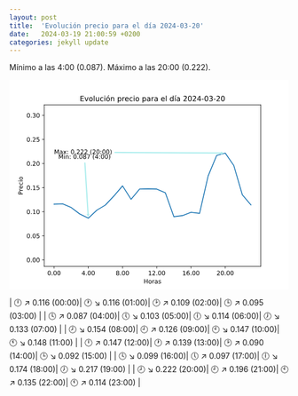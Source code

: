```yaml
---
layout: post
title:  'Evolución precio para el día 2024-03-20'
date:   2024-03-19 21:00:59 +0200
categories: jekyll update
---
```

Mínimo a las 4:00 (0.087). Máximo a las 20:00 (0.222). 

<svg xmlns:xlink="http://www.w3.org/1999/xlink" viewBox="0 0 460.8 345.6" xmlns="http://www.w3.org/2000/svg" version="1.1">
 <metadata>
  <rdf:RDF xmlns:dc="http://purl.org/dc/elements/1.1/" xmlns:cc="http://creativecommons.org/ns#" xmlns:rdf="http://www.w3.org/1999/02/22-rdf-syntax-ns#">
   <cc:Work>
    <dc:type rdf:resource="http://purl.org/dc/dcmitype/StillImage"/>
    <dc:date>2024-03-19T21:03:03.510030</dc:date>
    <dc:format>image/svg+xml</dc:format>
    <dc:creator>
     <cc:Agent>
      <dc:title>Matplotlib v3.6.2, https://matplotlib.org/</dc:title>
     </cc:Agent>
    </dc:creator>
   </cc:Work>
  </rdf:RDF>
 </metadata>
 <defs>
  <style type="text/css">*{stroke-linejoin: round; stroke-linecap: butt}</style>
 </defs>
 <g id="figure_1">
  <g id="patch_1">
   <path d="M 0 345.6 
L 460.8 345.6 
L 460.8 0 
L 0 0 
z
" style="fill: #ffffff"/>
  </g>
  <g id="axes_1">
   <g id="patch_2">
    <path d="M 57.6 307.584 
L 414.72 307.584 
L 414.72 41.472 
L 57.6 41.472 
z
" style="fill: #ffffff"/>
   </g>
   <g id="matplotlib.axis_1">
    <g id="xtick_1">
     <g id="line2d_1">
      <defs>
       <path id="m4a44b82544" d="M 0 0 
L 0 3.5 
" style="stroke: #000000; stroke-width: 0.8"/>
      </defs>
      <g>
       <use xlink:href="#m4a44b82544" x="73.832727" y="307.584" style="stroke: #000000; stroke-width: 0.8"/>
      </g>
     </g>
     <g id="text_1">
      <!-- 0.00 -->
      <g transform="translate(62.699915 322.182437) scale(0.1 -0.1)">
       <defs>
        <path id="DejaVuSans-30" d="M 2034 4250 
Q 1547 4250 1301 3770 
Q 1056 3291 1056 2328 
Q 1056 1369 1301 889 
Q 1547 409 2034 409 
Q 2525 409 2770 889 
Q 3016 1369 3016 2328 
Q 3016 3291 2770 3770 
Q 2525 4250 2034 4250 
z
M 2034 4750 
Q 2819 4750 3233 4129 
Q 3647 3509 3647 2328 
Q 3647 1150 3233 529 
Q 2819 -91 2034 -91 
Q 1250 -91 836 529 
Q 422 1150 422 2328 
Q 422 3509 836 4129 
Q 1250 4750 2034 4750 
z
" transform="scale(0.015625)"/>
        <path id="DejaVuSans-2e" d="M 684 794 
L 1344 794 
L 1344 0 
L 684 0 
L 684 794 
z
" transform="scale(0.015625)"/>
       </defs>
       <use xlink:href="#DejaVuSans-30"/>
       <use xlink:href="#DejaVuSans-2e" x="63.623047"/>
       <use xlink:href="#DejaVuSans-30" x="95.410156"/>
       <use xlink:href="#DejaVuSans-30" x="159.033203"/>
      </g>
     </g>
    </g>
    <g id="xtick_2">
     <g id="line2d_2">
      <g>
       <use xlink:href="#m4a44b82544" x="130.294387" y="307.584" style="stroke: #000000; stroke-width: 0.8"/>
      </g>
     </g>
     <g id="text_2">
      <!-- 4.00 -->
      <g transform="translate(119.161575 322.182437) scale(0.1 -0.1)">
       <defs>
        <path id="DejaVuSans-34" d="M 2419 4116 
L 825 1625 
L 2419 1625 
L 2419 4116 
z
M 2253 4666 
L 3047 4666 
L 3047 1625 
L 3713 1625 
L 3713 1100 
L 3047 1100 
L 3047 0 
L 2419 0 
L 2419 1100 
L 313 1100 
L 313 1709 
L 2253 4666 
z
" transform="scale(0.015625)"/>
       </defs>
       <use xlink:href="#DejaVuSans-34"/>
       <use xlink:href="#DejaVuSans-2e" x="63.623047"/>
       <use xlink:href="#DejaVuSans-30" x="95.410156"/>
       <use xlink:href="#DejaVuSans-30" x="159.033203"/>
      </g>
     </g>
    </g>
    <g id="xtick_3">
     <g id="line2d_3">
      <g>
       <use xlink:href="#m4a44b82544" x="186.756047" y="307.584" style="stroke: #000000; stroke-width: 0.8"/>
      </g>
     </g>
     <g id="text_3">
      <!-- 8.00 -->
      <g transform="translate(175.623235 322.182437) scale(0.1 -0.1)">
       <defs>
        <path id="DejaVuSans-38" d="M 2034 2216 
Q 1584 2216 1326 1975 
Q 1069 1734 1069 1313 
Q 1069 891 1326 650 
Q 1584 409 2034 409 
Q 2484 409 2743 651 
Q 3003 894 3003 1313 
Q 3003 1734 2745 1975 
Q 2488 2216 2034 2216 
z
M 1403 2484 
Q 997 2584 770 2862 
Q 544 3141 544 3541 
Q 544 4100 942 4425 
Q 1341 4750 2034 4750 
Q 2731 4750 3128 4425 
Q 3525 4100 3525 3541 
Q 3525 3141 3298 2862 
Q 3072 2584 2669 2484 
Q 3125 2378 3379 2068 
Q 3634 1759 3634 1313 
Q 3634 634 3220 271 
Q 2806 -91 2034 -91 
Q 1263 -91 848 271 
Q 434 634 434 1313 
Q 434 1759 690 2068 
Q 947 2378 1403 2484 
z
M 1172 3481 
Q 1172 3119 1398 2916 
Q 1625 2713 2034 2713 
Q 2441 2713 2670 2916 
Q 2900 3119 2900 3481 
Q 2900 3844 2670 4047 
Q 2441 4250 2034 4250 
Q 1625 4250 1398 4047 
Q 1172 3844 1172 3481 
z
" transform="scale(0.015625)"/>
       </defs>
       <use xlink:href="#DejaVuSans-38"/>
       <use xlink:href="#DejaVuSans-2e" x="63.623047"/>
       <use xlink:href="#DejaVuSans-30" x="95.410156"/>
       <use xlink:href="#DejaVuSans-30" x="159.033203"/>
      </g>
     </g>
    </g>
    <g id="xtick_4">
     <g id="line2d_4">
      <g>
       <use xlink:href="#m4a44b82544" x="243.217708" y="307.584" style="stroke: #000000; stroke-width: 0.8"/>
      </g>
     </g>
     <g id="text_4">
      <!-- 12.00 -->
      <g transform="translate(228.903645 322.182437) scale(0.1 -0.1)">
       <defs>
        <path id="DejaVuSans-31" d="M 794 531 
L 1825 531 
L 1825 4091 
L 703 3866 
L 703 4441 
L 1819 4666 
L 2450 4666 
L 2450 531 
L 3481 531 
L 3481 0 
L 794 0 
L 794 531 
z
" transform="scale(0.015625)"/>
        <path id="DejaVuSans-32" d="M 1228 531 
L 3431 531 
L 3431 0 
L 469 0 
L 469 531 
Q 828 903 1448 1529 
Q 2069 2156 2228 2338 
Q 2531 2678 2651 2914 
Q 2772 3150 2772 3378 
Q 2772 3750 2511 3984 
Q 2250 4219 1831 4219 
Q 1534 4219 1204 4116 
Q 875 4013 500 3803 
L 500 4441 
Q 881 4594 1212 4672 
Q 1544 4750 1819 4750 
Q 2544 4750 2975 4387 
Q 3406 4025 3406 3419 
Q 3406 3131 3298 2873 
Q 3191 2616 2906 2266 
Q 2828 2175 2409 1742 
Q 1991 1309 1228 531 
z
" transform="scale(0.015625)"/>
       </defs>
       <use xlink:href="#DejaVuSans-31"/>
       <use xlink:href="#DejaVuSans-32" x="63.623047"/>
       <use xlink:href="#DejaVuSans-2e" x="127.246094"/>
       <use xlink:href="#DejaVuSans-30" x="159.033203"/>
       <use xlink:href="#DejaVuSans-30" x="222.65625"/>
      </g>
     </g>
    </g>
    <g id="xtick_5">
     <g id="line2d_5">
      <g>
       <use xlink:href="#m4a44b82544" x="299.679368" y="307.584" style="stroke: #000000; stroke-width: 0.8"/>
      </g>
     </g>
     <g id="text_5">
      <!-- 16.00 -->
      <g transform="translate(285.365305 322.182437) scale(0.1 -0.1)">
       <defs>
        <path id="DejaVuSans-36" d="M 2113 2584 
Q 1688 2584 1439 2293 
Q 1191 2003 1191 1497 
Q 1191 994 1439 701 
Q 1688 409 2113 409 
Q 2538 409 2786 701 
Q 3034 994 3034 1497 
Q 3034 2003 2786 2293 
Q 2538 2584 2113 2584 
z
M 3366 4563 
L 3366 3988 
Q 3128 4100 2886 4159 
Q 2644 4219 2406 4219 
Q 1781 4219 1451 3797 
Q 1122 3375 1075 2522 
Q 1259 2794 1537 2939 
Q 1816 3084 2150 3084 
Q 2853 3084 3261 2657 
Q 3669 2231 3669 1497 
Q 3669 778 3244 343 
Q 2819 -91 2113 -91 
Q 1303 -91 875 529 
Q 447 1150 447 2328 
Q 447 3434 972 4092 
Q 1497 4750 2381 4750 
Q 2619 4750 2861 4703 
Q 3103 4656 3366 4563 
z
" transform="scale(0.015625)"/>
       </defs>
       <use xlink:href="#DejaVuSans-31"/>
       <use xlink:href="#DejaVuSans-36" x="63.623047"/>
       <use xlink:href="#DejaVuSans-2e" x="127.246094"/>
       <use xlink:href="#DejaVuSans-30" x="159.033203"/>
       <use xlink:href="#DejaVuSans-30" x="222.65625"/>
      </g>
     </g>
    </g>
    <g id="xtick_6">
     <g id="line2d_6">
      <g>
       <use xlink:href="#m4a44b82544" x="356.141028" y="307.584" style="stroke: #000000; stroke-width: 0.8"/>
      </g>
     </g>
     <g id="text_6">
      <!-- 20.00 -->
      <g transform="translate(341.826965 322.182437) scale(0.1 -0.1)">
       <use xlink:href="#DejaVuSans-32"/>
       <use xlink:href="#DejaVuSans-30" x="63.623047"/>
       <use xlink:href="#DejaVuSans-2e" x="127.246094"/>
       <use xlink:href="#DejaVuSans-30" x="159.033203"/>
       <use xlink:href="#DejaVuSans-30" x="222.65625"/>
      </g>
     </g>
    </g>
    <g id="text_7">
     <!-- Horas -->
     <g transform="translate(221.61625 335.860562) scale(0.1 -0.1)">
      <defs>
       <path id="DejaVuSans-48" d="M 628 4666 
L 1259 4666 
L 1259 2753 
L 3553 2753 
L 3553 4666 
L 4184 4666 
L 4184 0 
L 3553 0 
L 3553 2222 
L 1259 2222 
L 1259 0 
L 628 0 
L 628 4666 
z
" transform="scale(0.015625)"/>
       <path id="DejaVuSans-6f" d="M 1959 3097 
Q 1497 3097 1228 2736 
Q 959 2375 959 1747 
Q 959 1119 1226 758 
Q 1494 397 1959 397 
Q 2419 397 2687 759 
Q 2956 1122 2956 1747 
Q 2956 2369 2687 2733 
Q 2419 3097 1959 3097 
z
M 1959 3584 
Q 2709 3584 3137 3096 
Q 3566 2609 3566 1747 
Q 3566 888 3137 398 
Q 2709 -91 1959 -91 
Q 1206 -91 779 398 
Q 353 888 353 1747 
Q 353 2609 779 3096 
Q 1206 3584 1959 3584 
z
" transform="scale(0.015625)"/>
       <path id="DejaVuSans-72" d="M 2631 2963 
Q 2534 3019 2420 3045 
Q 2306 3072 2169 3072 
Q 1681 3072 1420 2755 
Q 1159 2438 1159 1844 
L 1159 0 
L 581 0 
L 581 3500 
L 1159 3500 
L 1159 2956 
Q 1341 3275 1631 3429 
Q 1922 3584 2338 3584 
Q 2397 3584 2469 3576 
Q 2541 3569 2628 3553 
L 2631 2963 
z
" transform="scale(0.015625)"/>
       <path id="DejaVuSans-61" d="M 2194 1759 
Q 1497 1759 1228 1600 
Q 959 1441 959 1056 
Q 959 750 1161 570 
Q 1363 391 1709 391 
Q 2188 391 2477 730 
Q 2766 1069 2766 1631 
L 2766 1759 
L 2194 1759 
z
M 3341 1997 
L 3341 0 
L 2766 0 
L 2766 531 
Q 2569 213 2275 61 
Q 1981 -91 1556 -91 
Q 1019 -91 701 211 
Q 384 513 384 1019 
Q 384 1609 779 1909 
Q 1175 2209 1959 2209 
L 2766 2209 
L 2766 2266 
Q 2766 2663 2505 2880 
Q 2244 3097 1772 3097 
Q 1472 3097 1187 3025 
Q 903 2953 641 2809 
L 641 3341 
Q 956 3463 1253 3523 
Q 1550 3584 1831 3584 
Q 2591 3584 2966 3190 
Q 3341 2797 3341 1997 
z
" transform="scale(0.015625)"/>
       <path id="DejaVuSans-73" d="M 2834 3397 
L 2834 2853 
Q 2591 2978 2328 3040 
Q 2066 3103 1784 3103 
Q 1356 3103 1142 2972 
Q 928 2841 928 2578 
Q 928 2378 1081 2264 
Q 1234 2150 1697 2047 
L 1894 2003 
Q 2506 1872 2764 1633 
Q 3022 1394 3022 966 
Q 3022 478 2636 193 
Q 2250 -91 1575 -91 
Q 1294 -91 989 -36 
Q 684 19 347 128 
L 347 722 
Q 666 556 975 473 
Q 1284 391 1588 391 
Q 1994 391 2212 530 
Q 2431 669 2431 922 
Q 2431 1156 2273 1281 
Q 2116 1406 1581 1522 
L 1381 1569 
Q 847 1681 609 1914 
Q 372 2147 372 2553 
Q 372 3047 722 3315 
Q 1072 3584 1716 3584 
Q 2034 3584 2315 3537 
Q 2597 3491 2834 3397 
z
" transform="scale(0.015625)"/>
      </defs>
      <use xlink:href="#DejaVuSans-48"/>
      <use xlink:href="#DejaVuSans-6f" x="75.195312"/>
      <use xlink:href="#DejaVuSans-72" x="136.376953"/>
      <use xlink:href="#DejaVuSans-61" x="177.490234"/>
      <use xlink:href="#DejaVuSans-73" x="238.769531"/>
     </g>
    </g>
   </g>
   <g id="matplotlib.axis_2">
    <g id="ytick_1">
     <g id="line2d_7">
      <defs>
       <path id="m59eb867b44" d="M 0 0 
L -3.5 0 
" style="stroke: #000000; stroke-width: 0.8"/>
      </defs>
      <g>
       <use xlink:href="#m59eb867b44" x="57.6" y="296.935073" style="stroke: #000000; stroke-width: 0.8"/>
      </g>
     </g>
     <g id="text_8">
      <!-- 0.00 -->
      <g transform="translate(28.334375 300.734292) scale(0.1 -0.1)">
       <use xlink:href="#DejaVuSans-30"/>
       <use xlink:href="#DejaVuSans-2e" x="63.623047"/>
       <use xlink:href="#DejaVuSans-30" x="95.410156"/>
       <use xlink:href="#DejaVuSans-30" x="159.033203"/>
      </g>
     </g>
    </g>
    <g id="ytick_2">
     <g id="line2d_8">
      <g>
       <use xlink:href="#m59eb867b44" x="57.6" y="257.229902" style="stroke: #000000; stroke-width: 0.8"/>
      </g>
     </g>
     <g id="text_9">
      <!-- 0.05 -->
      <g transform="translate(28.334375 261.02912) scale(0.1 -0.1)">
       <defs>
        <path id="DejaVuSans-35" d="M 691 4666 
L 3169 4666 
L 3169 4134 
L 1269 4134 
L 1269 2991 
Q 1406 3038 1543 3061 
Q 1681 3084 1819 3084 
Q 2600 3084 3056 2656 
Q 3513 2228 3513 1497 
Q 3513 744 3044 326 
Q 2575 -91 1722 -91 
Q 1428 -91 1123 -41 
Q 819 9 494 109 
L 494 744 
Q 775 591 1075 516 
Q 1375 441 1709 441 
Q 2250 441 2565 725 
Q 2881 1009 2881 1497 
Q 2881 1984 2565 2268 
Q 2250 2553 1709 2553 
Q 1456 2553 1204 2497 
Q 953 2441 691 2322 
L 691 4666 
z
" transform="scale(0.015625)"/>
       </defs>
       <use xlink:href="#DejaVuSans-30"/>
       <use xlink:href="#DejaVuSans-2e" x="63.623047"/>
       <use xlink:href="#DejaVuSans-30" x="95.410156"/>
       <use xlink:href="#DejaVuSans-35" x="159.033203"/>
      </g>
     </g>
    </g>
    <g id="ytick_3">
     <g id="line2d_9">
      <g>
       <use xlink:href="#m59eb867b44" x="57.6" y="217.52473" style="stroke: #000000; stroke-width: 0.8"/>
      </g>
     </g>
     <g id="text_10">
      <!-- 0.10 -->
      <g transform="translate(28.334375 221.323949) scale(0.1 -0.1)">
       <use xlink:href="#DejaVuSans-30"/>
       <use xlink:href="#DejaVuSans-2e" x="63.623047"/>
       <use xlink:href="#DejaVuSans-31" x="95.410156"/>
       <use xlink:href="#DejaVuSans-30" x="159.033203"/>
      </g>
     </g>
    </g>
    <g id="ytick_4">
     <g id="line2d_10">
      <g>
       <use xlink:href="#m59eb867b44" x="57.6" y="177.819559" style="stroke: #000000; stroke-width: 0.8"/>
      </g>
     </g>
     <g id="text_11">
      <!-- 0.15 -->
      <g transform="translate(28.334375 181.618777) scale(0.1 -0.1)">
       <use xlink:href="#DejaVuSans-30"/>
       <use xlink:href="#DejaVuSans-2e" x="63.623047"/>
       <use xlink:href="#DejaVuSans-31" x="95.410156"/>
       <use xlink:href="#DejaVuSans-35" x="159.033203"/>
      </g>
     </g>
    </g>
    <g id="ytick_5">
     <g id="line2d_11">
      <g>
       <use xlink:href="#m59eb867b44" x="57.6" y="138.114387" style="stroke: #000000; stroke-width: 0.8"/>
      </g>
     </g>
     <g id="text_12">
      <!-- 0.20 -->
      <g transform="translate(28.334375 141.913606) scale(0.1 -0.1)">
       <use xlink:href="#DejaVuSans-30"/>
       <use xlink:href="#DejaVuSans-2e" x="63.623047"/>
       <use xlink:href="#DejaVuSans-32" x="95.410156"/>
       <use xlink:href="#DejaVuSans-30" x="159.033203"/>
      </g>
     </g>
    </g>
    <g id="ytick_6">
     <g id="line2d_12">
      <g>
       <use xlink:href="#m59eb867b44" x="57.6" y="98.409216" style="stroke: #000000; stroke-width: 0.8"/>
      </g>
     </g>
     <g id="text_13">
      <!-- 0.25 -->
      <g transform="translate(28.334375 102.208435) scale(0.1 -0.1)">
       <use xlink:href="#DejaVuSans-30"/>
       <use xlink:href="#DejaVuSans-2e" x="63.623047"/>
       <use xlink:href="#DejaVuSans-32" x="95.410156"/>
       <use xlink:href="#DejaVuSans-35" x="159.033203"/>
      </g>
     </g>
    </g>
    <g id="ytick_7">
     <g id="line2d_13">
      <g>
       <use xlink:href="#m59eb867b44" x="57.6" y="58.704044" style="stroke: #000000; stroke-width: 0.8"/>
      </g>
     </g>
     <g id="text_14">
      <!-- 0.30 -->
      <g transform="translate(28.334375 62.503263) scale(0.1 -0.1)">
       <defs>
        <path id="DejaVuSans-33" d="M 2597 2516 
Q 3050 2419 3304 2112 
Q 3559 1806 3559 1356 
Q 3559 666 3084 287 
Q 2609 -91 1734 -91 
Q 1441 -91 1130 -33 
Q 819 25 488 141 
L 488 750 
Q 750 597 1062 519 
Q 1375 441 1716 441 
Q 2309 441 2620 675 
Q 2931 909 2931 1356 
Q 2931 1769 2642 2001 
Q 2353 2234 1838 2234 
L 1294 2234 
L 1294 2753 
L 1863 2753 
Q 2328 2753 2575 2939 
Q 2822 3125 2822 3475 
Q 2822 3834 2567 4026 
Q 2313 4219 1838 4219 
Q 1578 4219 1281 4162 
Q 984 4106 628 3988 
L 628 4550 
Q 988 4650 1302 4700 
Q 1616 4750 1894 4750 
Q 2613 4750 3031 4423 
Q 3450 4097 3450 3541 
Q 3450 3153 3228 2886 
Q 3006 2619 2597 2516 
z
" transform="scale(0.015625)"/>
       </defs>
       <use xlink:href="#DejaVuSans-30"/>
       <use xlink:href="#DejaVuSans-2e" x="63.623047"/>
       <use xlink:href="#DejaVuSans-33" x="95.410156"/>
       <use xlink:href="#DejaVuSans-30" x="159.033203"/>
      </g>
     </g>
    </g>
    <g id="text_15">
     <!-- Precio -->
     <g transform="translate(22.254687 189.672531) rotate(-90) scale(0.1 -0.1)">
      <defs>
       <path id="DejaVuSans-50" d="M 1259 4147 
L 1259 2394 
L 2053 2394 
Q 2494 2394 2734 2622 
Q 2975 2850 2975 3272 
Q 2975 3691 2734 3919 
Q 2494 4147 2053 4147 
L 1259 4147 
z
M 628 4666 
L 2053 4666 
Q 2838 4666 3239 4311 
Q 3641 3956 3641 3272 
Q 3641 2581 3239 2228 
Q 2838 1875 2053 1875 
L 1259 1875 
L 1259 0 
L 628 0 
L 628 4666 
z
" transform="scale(0.015625)"/>
       <path id="DejaVuSans-65" d="M 3597 1894 
L 3597 1613 
L 953 1613 
Q 991 1019 1311 708 
Q 1631 397 2203 397 
Q 2534 397 2845 478 
Q 3156 559 3463 722 
L 3463 178 
Q 3153 47 2828 -22 
Q 2503 -91 2169 -91 
Q 1331 -91 842 396 
Q 353 884 353 1716 
Q 353 2575 817 3079 
Q 1281 3584 2069 3584 
Q 2775 3584 3186 3129 
Q 3597 2675 3597 1894 
z
M 3022 2063 
Q 3016 2534 2758 2815 
Q 2500 3097 2075 3097 
Q 1594 3097 1305 2825 
Q 1016 2553 972 2059 
L 3022 2063 
z
" transform="scale(0.015625)"/>
       <path id="DejaVuSans-63" d="M 3122 3366 
L 3122 2828 
Q 2878 2963 2633 3030 
Q 2388 3097 2138 3097 
Q 1578 3097 1268 2742 
Q 959 2388 959 1747 
Q 959 1106 1268 751 
Q 1578 397 2138 397 
Q 2388 397 2633 464 
Q 2878 531 3122 666 
L 3122 134 
Q 2881 22 2623 -34 
Q 2366 -91 2075 -91 
Q 1284 -91 818 406 
Q 353 903 353 1747 
Q 353 2603 823 3093 
Q 1294 3584 2113 3584 
Q 2378 3584 2631 3529 
Q 2884 3475 3122 3366 
z
" transform="scale(0.015625)"/>
       <path id="DejaVuSans-69" d="M 603 3500 
L 1178 3500 
L 1178 0 
L 603 0 
L 603 3500 
z
M 603 4863 
L 1178 4863 
L 1178 4134 
L 603 4134 
L 603 4863 
z
" transform="scale(0.015625)"/>
      </defs>
      <use xlink:href="#DejaVuSans-50"/>
      <use xlink:href="#DejaVuSans-72" x="58.552734"/>
      <use xlink:href="#DejaVuSans-65" x="97.416016"/>
      <use xlink:href="#DejaVuSans-63" x="158.939453"/>
      <use xlink:href="#DejaVuSans-69" x="213.919922"/>
      <use xlink:href="#DejaVuSans-6f" x="241.703125"/>
     </g>
    </g>
   </g>
   <g id="line2d_14">
    <path d="M 73.832727 205.128776 
L 87.948142 204.596726 
L 102.063557 210.623971 
L 116.178972 221.249075 
L 130.294387 228.173657 
L 144.409802 214.99154 
L 158.525217 206.502575 
L 172.640632 191.470197 
L 186.756047 174.944904 
L 200.871462 197.10039 
L 214.986877 180.090695 
L 229.102292 179.796876 
L 243.217708 180.249515 
L 257.333123 186.19735 
L 271.448538 225.743701 
L 285.563953 223.933145 
L 299.679368 218.549124 
L 313.794783 220.177036 
L 327.910198 158.721371 
L 342.025613 124.765509 
L 356.141028 120.882343 
L 370.256443 141.354329 
L 384.371858 189.73111 
L 398.487273 206.304049 
" clip-path="url(#pe721be508c)" style="fill: none; stroke: #1f77b4; stroke-width: 1.5; stroke-linecap: square"/>
   </g>
   <g id="patch_3">
    <path d="M 57.6 307.584 
L 57.6 41.472 
" style="fill: none; stroke: #000000; stroke-width: 0.8; stroke-linejoin: miter; stroke-linecap: square"/>
   </g>
   <g id="patch_4">
    <path d="M 414.72 307.584 
L 414.72 41.472 
" style="fill: none; stroke: #000000; stroke-width: 0.8; stroke-linejoin: miter; stroke-linecap: square"/>
   </g>
   <g id="patch_5">
    <path d="M 57.6 307.584 
L 414.72 307.584 
" style="fill: none; stroke: #000000; stroke-width: 0.8; stroke-linejoin: miter; stroke-linecap: square"/>
   </g>
   <g id="patch_6">
    <path d="M 57.6 41.472 
L 414.72 41.472 
" style="fill: none; stroke: #000000; stroke-width: 0.8; stroke-linejoin: miter; stroke-linecap: square"/>
   </g>
   <g id="patch_7">
    <path d="M 173.483161 118.970014 
Q 261.316409 119.408712 349.149656 119.847411 
L 349.157148 118.347429 
Q 351.649871 119.609895 354.142595 120.872361 
Q 351.637385 122.109864 349.132175 123.347367 
L 349.139666 121.847386 
Q 261.306419 121.408687 173.473172 120.969989 
L 173.483161 118.970014 
z
" style="fill: #afeeee; stroke: #afeeee; stroke-width: 0.0001; stroke-linecap: round"/>
   </g>
   <g id="text_16">
    <!-- Max: 0.222 (20:00) -->
    <g transform="translate(73.832727 122.47055) scale(0.1 -0.1)">
     <defs>
      <path id="DejaVuSans-4d" d="M 628 4666 
L 1569 4666 
L 2759 1491 
L 3956 4666 
L 4897 4666 
L 4897 0 
L 4281 0 
L 4281 4097 
L 3078 897 
L 2444 897 
L 1241 4097 
L 1241 0 
L 628 0 
L 628 4666 
z
" transform="scale(0.015625)"/>
      <path id="DejaVuSans-78" d="M 3513 3500 
L 2247 1797 
L 3578 0 
L 2900 0 
L 1881 1375 
L 863 0 
L 184 0 
L 1544 1831 
L 300 3500 
L 978 3500 
L 1906 2253 
L 2834 3500 
L 3513 3500 
z
" transform="scale(0.015625)"/>
      <path id="DejaVuSans-3a" d="M 750 794 
L 1409 794 
L 1409 0 
L 750 0 
L 750 794 
z
M 750 3309 
L 1409 3309 
L 1409 2516 
L 750 2516 
L 750 3309 
z
" transform="scale(0.015625)"/>
      <path id="DejaVuSans-20" transform="scale(0.015625)"/>
      <path id="DejaVuSans-28" d="M 1984 4856 
Q 1566 4138 1362 3434 
Q 1159 2731 1159 2009 
Q 1159 1288 1364 580 
Q 1569 -128 1984 -844 
L 1484 -844 
Q 1016 -109 783 600 
Q 550 1309 550 2009 
Q 550 2706 781 3412 
Q 1013 4119 1484 4856 
L 1984 4856 
z
" transform="scale(0.015625)"/>
      <path id="DejaVuSans-29" d="M 513 4856 
L 1013 4856 
Q 1481 4119 1714 3412 
Q 1947 2706 1947 2009 
Q 1947 1309 1714 600 
Q 1481 -109 1013 -844 
L 513 -844 
Q 928 -128 1133 580 
Q 1338 1288 1338 2009 
Q 1338 2731 1133 3434 
Q 928 4138 513 4856 
z
" transform="scale(0.015625)"/>
     </defs>
     <use xlink:href="#DejaVuSans-4d"/>
     <use xlink:href="#DejaVuSans-61" x="86.279297"/>
     <use xlink:href="#DejaVuSans-78" x="147.558594"/>
     <use xlink:href="#DejaVuSans-3a" x="206.738281"/>
     <use xlink:href="#DejaVuSans-20" x="240.429688"/>
     <use xlink:href="#DejaVuSans-30" x="272.216797"/>
     <use xlink:href="#DejaVuSans-2e" x="335.839844"/>
     <use xlink:href="#DejaVuSans-32" x="367.626953"/>
     <use xlink:href="#DejaVuSans-32" x="431.25"/>
     <use xlink:href="#DejaVuSans-32" x="494.873047"/>
     <use xlink:href="#DejaVuSans-20" x="558.496094"/>
     <use xlink:href="#DejaVuSans-28" x="590.283203"/>
     <use xlink:href="#DejaVuSans-32" x="629.296875"/>
     <use xlink:href="#DejaVuSans-30" x="692.919922"/>
     <use xlink:href="#DejaVuSans-3a" x="756.542969"/>
     <use xlink:href="#DejaVuSans-30" x="790.234375"/>
     <use xlink:href="#DejaVuSans-30" x="853.857422"/>
     <use xlink:href="#DejaVuSans-29" x="917.480469"/>
    </g>
   </g>
   <g id="patch_8">
    <path d="M 125.613925 136.42667 
Q 128.236898 178.776873 130.859871 221.127076 
L 132.357003 221.034351 
Q 131.263915 223.606514 130.170828 226.178676 
Q 128.768696 223.761056 127.366565 221.343435 
L 128.863696 221.25071 
Q 126.240723 178.900507 123.61775 136.550304 
L 125.613925 136.42667 
z
" style="fill: #afeeee; stroke: #afeeee; stroke-width: 0.0001; stroke-linecap: round"/>
   </g>
   <g id="text_17">
    <!-- Min: 0.087 (4:00) -->
    <g transform="translate(80.890435 130.411584) scale(0.1 -0.1)">
     <defs>
      <path id="DejaVuSans-6e" d="M 3513 2113 
L 3513 0 
L 2938 0 
L 2938 2094 
Q 2938 2591 2744 2837 
Q 2550 3084 2163 3084 
Q 1697 3084 1428 2787 
Q 1159 2491 1159 1978 
L 1159 0 
L 581 0 
L 581 3500 
L 1159 3500 
L 1159 2956 
Q 1366 3272 1645 3428 
Q 1925 3584 2291 3584 
Q 2894 3584 3203 3211 
Q 3513 2838 3513 2113 
z
" transform="scale(0.015625)"/>
      <path id="DejaVuSans-37" d="M 525 4666 
L 3525 4666 
L 3525 4397 
L 1831 0 
L 1172 0 
L 2766 4134 
L 525 4134 
L 525 4666 
z
" transform="scale(0.015625)"/>
     </defs>
     <use xlink:href="#DejaVuSans-4d"/>
     <use xlink:href="#DejaVuSans-69" x="86.279297"/>
     <use xlink:href="#DejaVuSans-6e" x="114.0625"/>
     <use xlink:href="#DejaVuSans-3a" x="177.441406"/>
     <use xlink:href="#DejaVuSans-20" x="211.132812"/>
     <use xlink:href="#DejaVuSans-30" x="242.919922"/>
     <use xlink:href="#DejaVuSans-2e" x="306.542969"/>
     <use xlink:href="#DejaVuSans-30" x="338.330078"/>
     <use xlink:href="#DejaVuSans-38" x="401.953125"/>
     <use xlink:href="#DejaVuSans-37" x="465.576172"/>
     <use xlink:href="#DejaVuSans-20" x="529.199219"/>
     <use xlink:href="#DejaVuSans-28" x="560.986328"/>
     <use xlink:href="#DejaVuSans-34" x="600"/>
     <use xlink:href="#DejaVuSans-3a" x="663.623047"/>
     <use xlink:href="#DejaVuSans-30" x="697.314453"/>
     <use xlink:href="#DejaVuSans-30" x="760.9375"/>
     <use xlink:href="#DejaVuSans-29" x="824.560547"/>
    </g>
   </g>
   <g id="text_18">
    <!-- Evolución precio para el día 2024-03-20 -->
    <g transform="translate(116.222813 35.472) scale(0.12 -0.12)">
     <defs>
      <path id="DejaVuSans-45" d="M 628 4666 
L 3578 4666 
L 3578 4134 
L 1259 4134 
L 1259 2753 
L 3481 2753 
L 3481 2222 
L 1259 2222 
L 1259 531 
L 3634 531 
L 3634 0 
L 628 0 
L 628 4666 
z
" transform="scale(0.015625)"/>
      <path id="DejaVuSans-76" d="M 191 3500 
L 800 3500 
L 1894 563 
L 2988 3500 
L 3597 3500 
L 2284 0 
L 1503 0 
L 191 3500 
z
" transform="scale(0.015625)"/>
      <path id="DejaVuSans-6c" d="M 603 4863 
L 1178 4863 
L 1178 0 
L 603 0 
L 603 4863 
z
" transform="scale(0.015625)"/>
      <path id="DejaVuSans-75" d="M 544 1381 
L 544 3500 
L 1119 3500 
L 1119 1403 
Q 1119 906 1312 657 
Q 1506 409 1894 409 
Q 2359 409 2629 706 
Q 2900 1003 2900 1516 
L 2900 3500 
L 3475 3500 
L 3475 0 
L 2900 0 
L 2900 538 
Q 2691 219 2414 64 
Q 2138 -91 1772 -91 
Q 1169 -91 856 284 
Q 544 659 544 1381 
z
M 1991 3584 
L 1991 3584 
z
" transform="scale(0.015625)"/>
      <path id="DejaVuSans-f3" d="M 1959 3097 
Q 1497 3097 1228 2736 
Q 959 2375 959 1747 
Q 959 1119 1226 758 
Q 1494 397 1959 397 
Q 2419 397 2687 759 
Q 2956 1122 2956 1747 
Q 2956 2369 2687 2733 
Q 2419 3097 1959 3097 
z
M 1959 3584 
Q 2709 3584 3137 3096 
Q 3566 2609 3566 1747 
Q 3566 888 3137 398 
Q 2709 -91 1959 -91 
Q 1206 -91 779 398 
Q 353 888 353 1747 
Q 353 2609 779 3096 
Q 1206 3584 1959 3584 
z
M 2394 5119 
L 3016 5119 
L 1998 3944 
L 1519 3944 
L 2394 5119 
z
" transform="scale(0.015625)"/>
      <path id="DejaVuSans-70" d="M 1159 525 
L 1159 -1331 
L 581 -1331 
L 581 3500 
L 1159 3500 
L 1159 2969 
Q 1341 3281 1617 3432 
Q 1894 3584 2278 3584 
Q 2916 3584 3314 3078 
Q 3713 2572 3713 1747 
Q 3713 922 3314 415 
Q 2916 -91 2278 -91 
Q 1894 -91 1617 61 
Q 1341 213 1159 525 
z
M 3116 1747 
Q 3116 2381 2855 2742 
Q 2594 3103 2138 3103 
Q 1681 3103 1420 2742 
Q 1159 2381 1159 1747 
Q 1159 1113 1420 752 
Q 1681 391 2138 391 
Q 2594 391 2855 752 
Q 3116 1113 3116 1747 
z
" transform="scale(0.015625)"/>
      <path id="DejaVuSans-64" d="M 2906 2969 
L 2906 4863 
L 3481 4863 
L 3481 0 
L 2906 0 
L 2906 525 
Q 2725 213 2448 61 
Q 2172 -91 1784 -91 
Q 1150 -91 751 415 
Q 353 922 353 1747 
Q 353 2572 751 3078 
Q 1150 3584 1784 3584 
Q 2172 3584 2448 3432 
Q 2725 3281 2906 2969 
z
M 947 1747 
Q 947 1113 1208 752 
Q 1469 391 1925 391 
Q 2381 391 2643 752 
Q 2906 1113 2906 1747 
Q 2906 2381 2643 2742 
Q 2381 3103 1925 3103 
Q 1469 3103 1208 2742 
Q 947 2381 947 1747 
z
" transform="scale(0.015625)"/>
      <path id="DejaVuSans-ed" d="M 1322 5119 
L 1944 5119 
L 926 3944 
L 447 3944 
L 1322 5119 
z
M 603 3500 
L 1178 3500 
L 1178 0 
L 603 0 
L 603 3500 
z
M 891 3584 
L 891 3584 
z
" transform="scale(0.015625)"/>
      <path id="DejaVuSans-2d" d="M 313 2009 
L 1997 2009 
L 1997 1497 
L 313 1497 
L 313 2009 
z
" transform="scale(0.015625)"/>
     </defs>
     <use xlink:href="#DejaVuSans-45"/>
     <use xlink:href="#DejaVuSans-76" x="63.183594"/>
     <use xlink:href="#DejaVuSans-6f" x="122.363281"/>
     <use xlink:href="#DejaVuSans-6c" x="183.544922"/>
     <use xlink:href="#DejaVuSans-75" x="211.328125"/>
     <use xlink:href="#DejaVuSans-63" x="274.707031"/>
     <use xlink:href="#DejaVuSans-69" x="329.6875"/>
     <use xlink:href="#DejaVuSans-f3" x="357.470703"/>
     <use xlink:href="#DejaVuSans-6e" x="418.652344"/>
     <use xlink:href="#DejaVuSans-20" x="482.03125"/>
     <use xlink:href="#DejaVuSans-70" x="513.818359"/>
     <use xlink:href="#DejaVuSans-72" x="577.294922"/>
     <use xlink:href="#DejaVuSans-65" x="616.158203"/>
     <use xlink:href="#DejaVuSans-63" x="677.681641"/>
     <use xlink:href="#DejaVuSans-69" x="732.662109"/>
     <use xlink:href="#DejaVuSans-6f" x="760.445312"/>
     <use xlink:href="#DejaVuSans-20" x="821.626953"/>
     <use xlink:href="#DejaVuSans-70" x="853.414062"/>
     <use xlink:href="#DejaVuSans-61" x="916.890625"/>
     <use xlink:href="#DejaVuSans-72" x="978.169922"/>
     <use xlink:href="#DejaVuSans-61" x="1019.283203"/>
     <use xlink:href="#DejaVuSans-20" x="1080.5625"/>
     <use xlink:href="#DejaVuSans-65" x="1112.349609"/>
     <use xlink:href="#DejaVuSans-6c" x="1173.873047"/>
     <use xlink:href="#DejaVuSans-20" x="1201.65625"/>
     <use xlink:href="#DejaVuSans-64" x="1233.443359"/>
     <use xlink:href="#DejaVuSans-ed" x="1296.919922"/>
     <use xlink:href="#DejaVuSans-61" x="1324.703125"/>
     <use xlink:href="#DejaVuSans-20" x="1385.982422"/>
     <use xlink:href="#DejaVuSans-32" x="1417.769531"/>
     <use xlink:href="#DejaVuSans-30" x="1481.392578"/>
     <use xlink:href="#DejaVuSans-32" x="1545.015625"/>
     <use xlink:href="#DejaVuSans-34" x="1608.638672"/>
     <use xlink:href="#DejaVuSans-2d" x="1672.261719"/>
     <use xlink:href="#DejaVuSans-30" x="1708.345703"/>
     <use xlink:href="#DejaVuSans-33" x="1771.96875"/>
     <use xlink:href="#DejaVuSans-2d" x="1835.591797"/>
     <use xlink:href="#DejaVuSans-32" x="1871.675781"/>
     <use xlink:href="#DejaVuSans-30" x="1935.298828"/>
    </g>
   </g>
  </g>
 </g>
 <defs>
  <clipPath id="pe721be508c">
   <rect x="57.6" y="41.472" width="357.12" height="266.112"/>
  </clipPath>
 </defs>
</svg>


| 🕛 ↗ 0.116 (00:00)| 🕐 ↘ 0.116 (01:00)| 🕑 ↗ 0.109 (02:00)| 🕒 ↗ 0.095 (03:00) | 
| 🕓 ↗ 0.087 (04:00)| 🕔 ↘ 0.103 (05:00)| 🕕 ↘ 0.114 (06:00)| 🕖 ↘ 0.133 (07:00) | 
| 🕗 ↘ 0.154 (08:00)| 🕘 ↗ 0.126 (09:00)| 🕙 ↘ 0.147 (10:00)| 🕚 ↘ 0.148 (11:00) | 
| 🕛 ↗ 0.147 (12:00)| 🕐 ↗ 0.139 (13:00)| 🕑 ↗ 0.090 (14:00)| 🕒 ↘ 0.092 (15:00) | 
| 🕓 ↘ 0.099 (16:00)| 🕔 ↗ 0.097 (17:00)| 🕕 ↘ 0.174 (18:00)| 🕖 ↘ 0.217 (19:00) | 
| 🕗 ↘ 0.222 (20:00)| 🕘 ↗ 0.196 (21:00)| 🕙 ↗ 0.135 (22:00)| 🕚 ↗ 0.114 (23:00) | 
 

